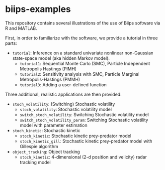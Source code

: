 biips-examples
================
This repository contains several illustrations of the use of Biips software via R and MATLAB.

First, in order to familiarize with the software, we provide a tutorial in three parts:

* `tutorial`: Inference on a standard univariate nonlinear non-Gaussian state-space model (aka hidden Markov model).
    - `tutorial1`: Sequential Monte Carlo (SMC), Particle Independent Metropolis Hastings (PIMH)
    - `tutorial2`: Sensitivity analysis with SMC, Particle Marginal Metropolis-Hastings (PMMH)
    - `tutorial3`: Adding a user-defined function

Three additional, realistic applications are then provided:

* `stoch_volatility`: (Switching) Stochastic volatility
    - `stoch_volatility`: Stochastic volatility model
    - `switch_stoch_volatility`: Switching Stochastic volatility model
    - `switch_stoch_volatility_param`: Switching Stochastic volatility model with parameter estimation
* `stoch_kinetic`: Stochastic kinetic
    - `stoch_kinetic`: Stochastic kinetic prey-predator model
    - `stoch_kinetic_gill`: Stochastic kinetic prey-predator model with Gillespie algorithm
* `object_tracking`: Object tracking
    - `stoch_kinetic`: 4-dimensional (2-d position and velicity) radar tracking model
